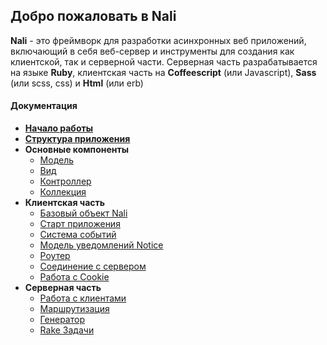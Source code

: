 ## Добро пожаловать в Nali

**Nali** - это фреймворк для разработки асинхронных веб приложений, включающий в себя веб-сервер и инструменты для создания как клиентской, так и серверной части. Серверная часть разрабатывается на языке **Ruby**, клиентская часть на **Coffeescript** (или Javascript), **Sass** (или scss, css) и **Html** (или erb)

#### Документация

* [**Начало работы**](../../wiki/Начало-работы)
* [**Структура приложения**](Структура-приложения)
* **Основные компоненты**
	* [Модель](Модель)
	* [Вид](Вид)
	* [Контроллер](Контроллер)
	* [Коллекция](Коллекция)
* **Клиентская часть**
	* [Базовый объект Nali](Nali)
	* [Старт приложения](Nali.Application)
	* [Система событий](Система-событий)
	* [Модель уведомлений Notice](Nali.Notice)
	* [Роутер](Nali.Router)
	* [Соединение с сервером](Nali.Connection)
	* [Работа с Cookie](Nali.Cookie)
* **Серверная часть**
	* [Работа с клиентами]()
	* [Маршрутизация]()
	* [Генератор]()
	* [Rake Задачи]()